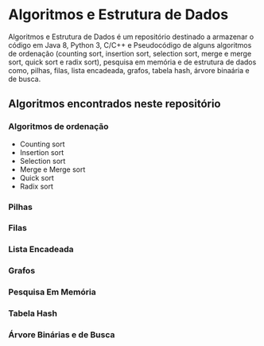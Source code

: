 # Algoritmos e Estrutura de Dados

Algoritmos e Estrutura de Dados é um repositório destinado a armazenar o código em Java 8, Python 3, C/C++ e Pseudocódigo de alguns algoritmos de ordenação (counting sort, insertion sort, selection sort, merge e merge sort, quick sort e radix sort), pesquisa em memória e de estrutura de dados como, pilhas, filas, lista encadeada, grafos, tabela hash, árvore binaária e de busca.

## Algoritmos encontrados neste repositório

### Algoritmos de ordenação
- Counting sort
- Insertion sort
- Selection sort
- Merge e Merge sort
- Quick sort
- Radix sort
### Pilhas
###  Filas 
### Lista Encadeada
### Grafos
### Pesquisa Em Memória
### Tabela Hash
### Árvore Binárias e de Busca

